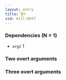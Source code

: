 ```yaml
---
layout: entry
title: སྙེལ་
vid: Hill:0657
---
```

### Dependencies (N = 1)
* `arg2` 1


### Two overt arguments


### Three overt arguments
